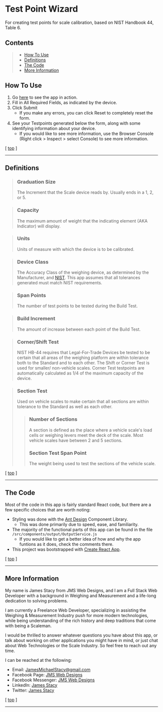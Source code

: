 # Test Point Wizard
For creating test points for scale calibration, based on NIST Handbook 44, Table 6.

## Contents
> - [How To Use](#how-to-use)
> - [Definitions](#definitions)
> - [The Code](#the-code)
> - [More Information](#more-information)


## How To Use
1. Go [here](https://master.d1x92d5azic2h1.amplifyapp.com/) to see the app in action.
2. Fill in All Required Fields, as indicated by the device.
3. Click Submit
    - If you make any errors, you can click Reset to completely reset the form.
4. See your Testpoints generated below the form, along with some identifying information about your device.
    - If you would like to see more information, use the Browser Console (Right click > Inspect > select Console) to see more information.

[ [top](#test-point-wizard) ]
***

## Definitions
> ### Graduation Size
> The Increment that the Scale device reads by. Usually ends in a 1, 2, or 5.

> ### Capacity
> The maximum amount of weight that the indicating element (AKA Indicator) will display.

> ### Units
> Units of measure with which the device is to be calibrated.

> ### Device Class
> The Accuracy Class of the weighing device, as determined by the Manufacturer, and [NIST](https://www.nist.gov/). This app assumes that all tolerances generated must match NIST requirements.

> ### Span Points
> The number of test points to be tested during the Build Test.

> ### Build Increment
> The amount of increase between each point of the Build Test.

> ### Corner/Shift Test
> NIST HB-44 requires that Legal-For-Trade Devices be tested to be certain that all areas of the weighing platform are within tolerance both to the Standard and to each other. The Shift or Corner Test is used for smaller/ non-vehicle scales. Corner Test testpoints are automatically calculated as 1/4 of the maximum capacity of the device.

> ### Section Test
> Used on vehicle scales to make certain that all sections are within tolerance to the Standard as well as each other.
> > ### Number of Sections
> > A section is defined as the place where a vehicle scale's load cells or weighing levers meet the deck of the scale. Most vehicle scales have between 2 and 5 sections.
> > ### Section Test Span Point
> > The weight being used to test the sections of the vehicle scale.

[ [top](#test-point-wizard) ]
***

## The Code
Most of the code in this app is fairly standard React code, but there are a few specific choices that are worth noting:
- Styling was done with the [Ant Design](https://ant.design/) Component Library.
    - This was done primarily due to speed, ease, and familiarity.
- The majority of the functional parts of this app can be found in the file `/src/components/output/OutputService.js`
    - If you would like to get a better idea of how and why the app funtions as it does, check the comments there.
- This project was bootstrapped with [Create React App](https://github.com/facebook/create-react-app).


[ [top](#test-point-wizard) ]
***

## More Information
My name is James Stacy from JMS Web Designs, and I am a Full Stack Web Developer with a background in Weighing				and Measurement and a life-long dedication to solving problems.

I am currently a Freelance Web Developer, specializing in assisting the Weighing & Measurement Industry push for more modern technologies, while being understanding of the rich history and deep traditions that come with being a Scaleman. 

I would be thrilled to answer whatever questions you have about this app, or talk about working on other applications you might have in mind, or just chat about Web Technologies or the Scale Industry. So feel free to reach out any time.

I can be reached at the following:
- Email: [JamesMichaelStacy@gmail.com](mailto:jamesmichaelstacy@gmail.com)
- Facebook Page: [JMS Web Designs](https://www.facebook.com/jmswebdesigns/)
- Facebook Messenger: [JMS Web Designs](https://m.me/jmswebdesigns)
- LinkedIn: [James Stacy](https://www.linkedin.com/in/james-m-stacy)
- Twitter: [James Stacy](https://twitter.com/JamesSt77096668)

[ [top](#test-point-wizard) ]
***
